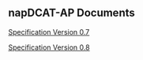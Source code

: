 ## napDCAT-AP Documents

[Specification Version 0.7](https://github.com/EUEIP/napDCAT-AP/tree/master/Specification/Version0.7)

[Specification Version 0.8](https://github.com/EUEIP/napDCAT-AP/tree/master/Specification/Version0.8)






